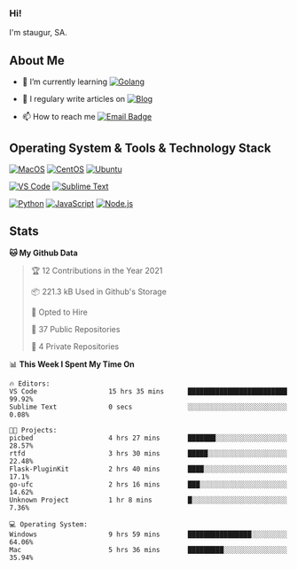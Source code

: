 ### Hi!

I'm staugur, SA.

## About Me

- 🌱 I’m currently learning [![Golang](https://img.shields.io/badge/-Go-7fd5ea?logo=go)](https:/golang.org/)

- 📝 I regulary write articles on [![Blog](https://img.shields.io/badge/-Blog-629ccd?style=for-the-badge&logo=python&logoColor=ffffff)](https://blog.saintic.com)

- 📫 How to reach me [![Email Badge](https://img.shields.io/badge/-email-c14438?style=for-the-badge&logo=Gmail&logoColor=ffffff)](mailto:me@tcw.im)

## Operating System & Tools & Technology Stack

[![MacOS](https://img.shields.io/badge/macOS-Catalina-292e33?style=flat-square&logo=apple&logoColor=ffffff)](https://www.apple.com/macos/catalina/)
[![CentOS](https://img.shields.io/badge/CentOS-7.0-292e33?style=flat-square&logo=CentOS&logoColor=)](https://www.centos.org/)
[![Ubuntu](https://img.shields.io/badge/Ubuntu-18-292e33?style=flat-square&logo=Ubuntu&logoColor=e95420)](https://www.ubuntu.com/)

[![VS Code](https://img.shields.io/badge/IDE-VSCode-292e33?style=flat-square&logo=Visual-studio-code)](https://code.visualstudio.com/)
[![Sublime Text](https://img.shields.io/badge/IDE-SublimeText-black?style=flat-square&logo=Sublime+Text)](https://www.sublimetext.com/)


[![Python](https://img.shields.io/badge/-Python-3776AB?style=flat-square&logo=python&logoColor=ffffff)](https://www.python.org/)
[![JavaScript](https://img.shields.io/badge/-JavaScript-%23F7DF1C?style=flat-square&logo=javascript&logoColor=000000&labelColor=%23F7DF1C&color=%23FFCE5A)](https://www.javascript.com/)
[![Node.js](https://img.shields.io/badge/-Node.js-00ADD8?style=flat-square&logo=node.js&logoColor=ffffff)](https://nodejs.org/)

## Stats

<!--START_SECTION:waka-->
**🐱 My Github Data** 

> 🏆 12 Contributions in the Year 2021
 > 
> 📦 221.3 kB Used in Github's Storage 
 > 
> 💼 Opted to Hire
 > 
> 📜 37 Public Repositories 
 > 
> 🔑 4 Private Repositories  
 > 
📊 **This Week I Spent My Time On** 

```text
🔥 Editors: 
VS Code                  15 hrs 35 mins      █████████████████████████   99.92% 
Sublime Text             0 secs              ░░░░░░░░░░░░░░░░░░░░░░░░░   0.08%

🐱‍💻 Projects: 
picbed                   4 hrs 27 mins       ███████░░░░░░░░░░░░░░░░░░   28.57% 
rtfd                     3 hrs 30 mins       █████░░░░░░░░░░░░░░░░░░░░   22.48% 
Flask-PluginKit          2 hrs 40 mins       ████░░░░░░░░░░░░░░░░░░░░░   17.1% 
go-ufc                   2 hrs 16 mins       ███░░░░░░░░░░░░░░░░░░░░░░   14.62% 
Unknown Project          1 hr 8 mins         █░░░░░░░░░░░░░░░░░░░░░░░░   7.36%

💻 Operating System: 
Windows                  9 hrs 59 mins       ████████████████░░░░░░░░░   64.06% 
Mac                      5 hrs 36 mins       █████████░░░░░░░░░░░░░░░░   35.94%

```


<!--END_SECTION:waka-->
